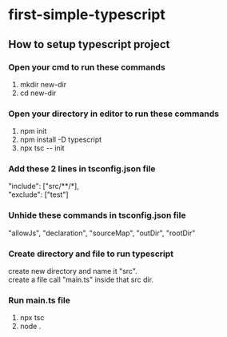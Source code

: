 # first-simple-typescript

## How to setup typescript project
### Open your cmd to run these commands
1. mkdir new-dir 
2. cd new-dir 

### Open your directory in editor to run these commands
1. npm init
2. npm install -D typescript
3. npx tsc -- init

### Add these 2 lines in tsconfig.json file
"include": ["src/**/*], <br/>
"exclude": ["test"]

### Unhide these commands in tsconfig.json file
"allowJs", "declaration", "sourceMap", "outDir", "rootDir"

### Create directory and file to run typescript
create new directory and name it "src". <br/>
create a file call "main.ts" inside that src dir.

### Run main.ts file
1. npx tsc
2. node .






